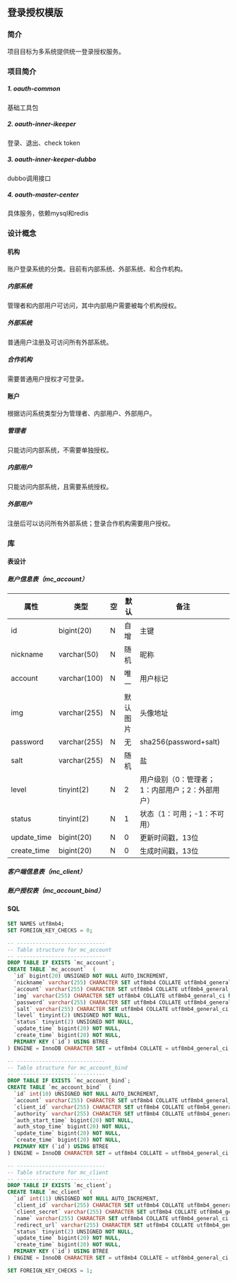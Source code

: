 ## 登录授权模版

### 简介

项目目标为多系统提供统一登录授权服务。

### 项目简介

##### 1. oauth-common

基础工具包

##### 2. oauth-inner-ikeeper

登录、退出、check token

##### 3. oauth-inner-keeper-dubbo

dubbo调用接口

##### 4. oauth-master-center

具体服务，依赖mysql和redis

### 设计概念

#### 机构

账户登录系统的分类。目前有内部系统、外部系统、和合作机构。

##### 内部系统

管理者和内部用户可访问，其中内部用户需要被每个机构授权。

##### 外部系统

普通用户注册及可访问所有外部系统。

##### 合作机构

需要普通用户授权才可登录。

#### 账户

根据访问系统类型分为管理者、内部用户、外部用户。

##### 管理者

只能访问内部系统，不需要单独授权。

##### 内部用户

只能访问内部系统，且需要系统授权。

##### 外部用户

注册后可以访问所有外部系统；登录合作机构需要用户授权。

### 库

#### 表设计

##### 账户信息表（mc_account）

| 属性        | 类型         | 空   | 默认     | 备注                                            |
| ----------- | ------------ | ---- | -------- | ----------------------------------------------- |
| id          | bigint(20)   | N    | 自增     | 主键                                            |
| nickname    | varchar(50)  | N    | 随机     | 昵称                                            |
| account     | varchar(100) | N    | 唯一     | 用户标记                                        |
| img         | varchar(255) | N    | 默认图片 | 头像地址                                        |
| password    | varchar(255) | N    | 无       | sha256(password+salt)                           |
| salt        | varchar(255) | N    | 随机     | 盐                                              |
| level       | tinyint(2)   | N    | 2        | 用户级别（0：管理者；1：内部用户；2：外部用户） |
| status      | tinyint(2)   | N    | 1        | 状态（1：可用；-1：不可用）                     |
| update_time | bigint(20)   | N    | 0        | 更新时间戳，13位                                |
| create_time | bigint(20)   | N    | 0        | 生成时间戳，13位                                |

##### 客户端信息表（mc_client）



##### 账户授权表（mc_account_bind）

#### SQL

```sql
SET NAMES utf8mb4;
SET FOREIGN_KEY_CHECKS = 0;

-- ----------------------------
-- Table structure for mc_account
-- ----------------------------
DROP TABLE IF EXISTS `mc_account`;
CREATE TABLE `mc_account`  (
  `id` bigint(20) UNSIGNED NOT NULL AUTO_INCREMENT,
  `nickname` varchar(255) CHARACTER SET utf8mb4 COLLATE utf8mb4_general_ci NOT NULL,
  `account` varchar(255) CHARACTER SET utf8mb4 COLLATE utf8mb4_general_ci NOT NULL,
  `img` varchar(255) CHARACTER SET utf8mb4 COLLATE utf8mb4_general_ci NOT NULL,
  `password` varchar(255) CHARACTER SET utf8mb4 COLLATE utf8mb4_general_ci NOT NULL,
  `salt` varchar(255) CHARACTER SET utf8mb4 COLLATE utf8mb4_general_ci NOT NULL,
  `level` tinyint(2) UNSIGNED NOT NULL,
  `status` tinyint(2) UNSIGNED NOT NULL,
  `update_time` bigint(20) NOT NULL,
  `create_time` bigint(20) NOT NULL,
  PRIMARY KEY (`id`) USING BTREE
) ENGINE = InnoDB CHARACTER SET = utf8mb4 COLLATE = utf8mb4_general_ci ROW_FORMAT = Dynamic STORAGE DISK;

-- ----------------------------
-- Table structure for mc_account_bind
-- ----------------------------
DROP TABLE IF EXISTS `mc_account_bind`;
CREATE TABLE `mc_account_bind`  (
  `id` int(10) UNSIGNED NOT NULL AUTO_INCREMENT,
  `account` varchar(255) CHARACTER SET utf8mb4 COLLATE utf8mb4_general_ci NOT NULL,
  `client_id` varchar(255) CHARACTER SET utf8mb4 COLLATE utf8mb4_general_ci NOT NULL,
  `authority` varchar(255) CHARACTER SET utf8mb4 COLLATE utf8mb4_general_ci NOT NULL,
  `auth_start_time` bigint(20) NOT NULL,
  `auth_stop_time` bigint(20) NOT NULL,
  `update_time` bigint(20) NOT NULL,
  `create_time` bigint(20) NOT NULL,
  PRIMARY KEY (`id`) USING BTREE
) ENGINE = InnoDB CHARACTER SET = utf8mb4 COLLATE = utf8mb4_general_ci ROW_FORMAT = Dynamic STORAGE DISK;

-- ----------------------------
-- Table structure for mc_client
-- ----------------------------
DROP TABLE IF EXISTS `mc_client`;
CREATE TABLE `mc_client`  (
  `id` int(11) UNSIGNED NOT NULL AUTO_INCREMENT,
  `client_id` varchar(255) CHARACTER SET utf8mb4 COLLATE utf8mb4_general_ci NOT NULL,
  `client_secret` varchar(255) CHARACTER SET utf8mb4 COLLATE utf8mb4_general_ci NOT NULL,
  `name` varchar(255) CHARACTER SET utf8mb4 COLLATE utf8mb4_general_ci NOT NULL,
  `redirect_url` varchar(255) CHARACTER SET utf8mb4 COLLATE utf8mb4_general_ci NOT NULL,
  `status` tinyint(2) UNSIGNED NOT NULL,
  `update_time` bigint(20) NOT NULL,
  `create_time` bigint(20) NOT NULL,
  PRIMARY KEY (`id`) USING BTREE
) ENGINE = InnoDB CHARACTER SET = utf8mb4 COLLATE = utf8mb4_general_ci ROW_FORMAT = Dynamic STORAGE DISK;

SET FOREIGN_KEY_CHECKS = 1;
```

